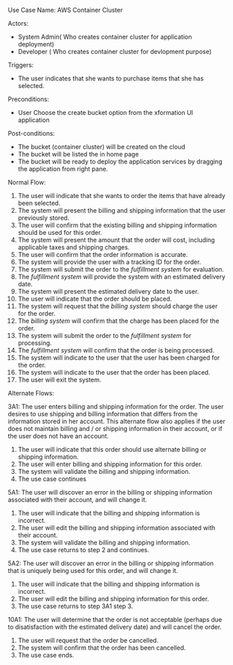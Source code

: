 Use Case Name: AWS Container Cluster

Actors:

* System Admin\( Who creates container cluster for application deployment\)
* Developer \( Who creates container cluster for devlopment purpose\)

Triggers:

* The user indicates that she wants to purchase items that she has selected.

Preconditions:

* User Choose the create bucket option from the  xformation UI application

Post-conditions:

* The bucket \(container cluster\) will be created on the cloud
* The  bucket will be listed the in  home page 
* The bucket will be ready to deploy the application services by dragging the application from right pane.

Normal Flow:

1. The user will indicate that she wants to order the items that have already been selected.
2. The system will present the billing and shipping information that the user previously stored.
3. The user will confirm that the existing billing and shipping information should be used for this order.
4. The system will present the amount that the order will cost, including applicable taxes and shipping charges.
5. The user will confirm that the order information is accurate.
6. The system will provide the user with a tracking ID for the order.
7. The system will submit the order to the
   _fulfillment system_
   for evaluation.
8. The
   _fulfillment system_
   will provide the system with an estimated delivery date.
9. The system will present the estimated delivery date to the user.
10. The user will indicate that the order should be placed.
11. The system will request that the
    _billing system_
    should charge the user for the order.
12. The
    _billing system_
    will confirm that the charge has been placed for the order.
13. The system will submit the order to the
    _fulfillment system_
    for processing.
14. The
    _fulfillment system_
    will confirm that the order is being processed.
15. The system will indicate to the user that the user has been charged for the order.
16. The system will indicate to the user that the order has been placed.
17. The user will exit the system.

Alternate Flows:

3A1: The user enters billing and shipping information for the order. The user desires to use shipping and billing information that differs from the information stored in her account. This alternate flow also applies if the user does not maintain billing and / or shipping information in their account, or if the user does not have an account.

1. The user will indicate that this order should use alternate billing or shipping information.
2. The user will enter billing and shipping information for this order.
3. The system will validate the billing and shipping information.
4. The use case continues

5A1: The user will discover an error in the billing or shipping information associated with their account, and will change it.

1. The user will indicate that the billing and shipping information is incorrect.
2. The user will edit the billing and shipping information associated with their account.
3. The system will validate the billing and shipping information.
4. The use case returns to step 2 and continues.

5A2: The user will discover an error in the billing or shipping information that is uniquely being used for this order, and will change it.

1. The user will indicate that the billing and shipping information is incorrect.
2. The user will edit the billing and shipping information for this order.
3. The use case returns to step 3A1 step 3.

10A1: The user will determine that the order is not acceptable \(perhaps due to disatisfaction with the estimated delivery date\) and will cancel the order.

1. The user will request that the order be cancelled.
2. The system will confirm that the order has been cancelled.
3. The use case ends.



